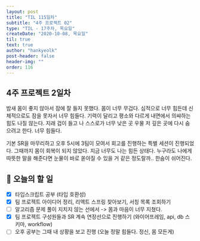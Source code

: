 ```yaml
---
layout: post
title: "TIL 115일차"
subtitle: "4주 프로젝트 02"
type: "TIL - 17주차, 목요일"
createDate: "2020-10-08, 목요일"
til: true
text: true
author: "hankyeolk"
post-header: false
header-img: ""
order: 116
---
```


## 4주 프로젝트 2일차

밤새 몸이 좋지 않아서 잠에 잘 들지 못했다. 몸이 너무 무겁다. 심적으로 너무 힘든데 신체적으로도 잠을 못자서 너무 힘들다. 기력이 달리고 평소와 다르게 내면에서 의쌰하는 힘도 나질 않는다. 지래 겁이 들고 나 스스로가 너무 낮은 곳 우물 저 깊은 곳에 다시 숨으려고 한다. 너무 힘들다. <br>

기본 SR을 마무리하고 오후 5시에 3팀이 모여서 회고를 진행하는 특별 세션이 진행되었다. 그때까지 몸이 회복이 되지 않았다. 지금 너무도 나는 힘든 상태다. 누구라도 나에게 따뜻한 말을 해준다면 눈물이 바로 쏟아질 수 있을 거 같은 정도랄까.. 한숨이 쉬어진다. <br>

## 📅 오늘의 할 일

- [x] 타입스크립트 공부 (타입 호환성)
- [x] 팀 프로젝트 아이디어 정리, 리액트 스프링 찾아보기, 서칭 목록 조회하기
- [ ] 알고리즘 문제 풀이 지치지 않는 선에서 -> 몸과 마음이 너무 지쳤다.
- [x] 팀 프로젝트 구성원들과 SR 계속 연장선으로 진행하기 (와이어프레임, api, db 스키마, workflow)
- [ ] 오후 공부는 그때 내 상황을 보고 진행 (오늘 정말 힘들다. 정신, 몸 모든게)

